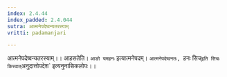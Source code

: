 ```yaml
---
index: 2.4.44
index_padded: 2.4.044
sutra: आत्मनेपदेष्वन्यतरस्याम्
vritti: padamanjari

---
```

आत्मनेपदेष्वन्यतरस्याम्।। आहसतेति। `आङो यमहनः` इत्यात्मनेपदम्। `आत्मनेपदेष्वनतः, `हनः सिच्` इति सिचः कित्त्वात् `अनुदात्तोपदेश` इत्यनुनासिकलोपः।।